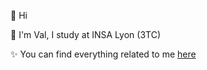 👋 Hi 

🍭 I'm Val, I study at INSA Lyon (3TC)

✨ You can find everything related to me [here](https://vqlion.me)

